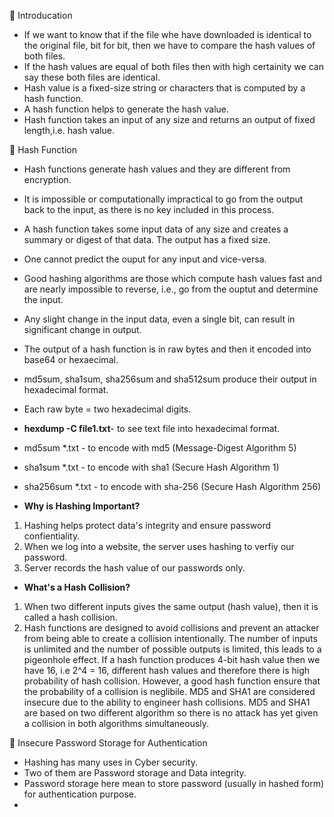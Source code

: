 🔴 Introducation
-  If we want to know that if the file whe have downloaded is identical to the original file, bit for bit, then we have to compare the hash values of both files.
-  If the hash values are equal of both files then with high certainity we can say these both files are identical.
-  Hash value is a fixed-size string or characters that is computed by a hash function.
-  A hash function helps to generate the hash value.
-  Hash function takes an input of any size and returns an output of fixed length,i.e. hash value.

🔴 Hash Function
-  Hash functions generate hash values and they are different from encryption.
-  It is impossible or computationally impractical to go from the output back to the input, as there is no key included in this process.
-  A hash function takes some input data of any size and creates a summary or digest of that data. The output has a fixed size.
-  One cannot predict the ouput for any input and vice-versa.
-  Good hashing algorithms are those which compute hash values fast and are nearly impossible to reverse, i.e., go from the ouptut and determine the input.
-  Any slight change in the input data, even a single bit, can result in significant change in output.
-  The output of a hash function is in raw bytes and then it encoded into base64 or hexaecimal.
-  md5sum, sha1sum, sha256sum and sha512sum produce their output in hexadecimal format.
-  Each raw byte = two hexadecimal digits.
-  **hexdump -C file1.txt**- to see text file into hexadecimal format.
-  md5sum *.txt - to encode with md5 (Message-Digest Algorithm 5)
-  sha1sum *.txt - to encode with sha1 (Secure Hash Algorithm 1)
-  sha256sum *.txt - to encode with sha-256 (Secure Hash Algorithm 256)

-  **Why is Hashing Important?**
  1.  Hashing helps protect data's integrity and ensure password confientiality.
  2.  When we log into a website, the server uses hashing to verfiy our password.
  3.  Server records the hash value of our passwords only.

-  **What's a Hash Collision?**
  1.  When two different inputs gives the same output (hash value), then it is called a hash collision.
  2.  Hash functions are designed to avoid collisions and prevent an attacker from being able to create a collision intentionally.
The number of inputs is unlimited and the number of possible outputs is limited, this leads to a pigeonhole effect.
If a hash function produces 4-bit hash value then we have 16, i.e 2^4 = 16, different hash values and therefore there is high probability of hash collision.
However, a good hash function ensure that the probability of a collision is neglibile.
MD5 and SHA1 are considered insecure due to the ability to engineer hash collisions.
MD5 and SHA1 are based on two different algorithm so there is no attack has yet given a collision in both algorithms simultaneously.

🔴 Insecure Password Storage for Authentication
-  Hashing has many uses in Cyber security.
-  Two of them are Password storage and Data integrity.
-  Password storage here mean to store password (usually in hashed form) for authentication purpose.
-  
